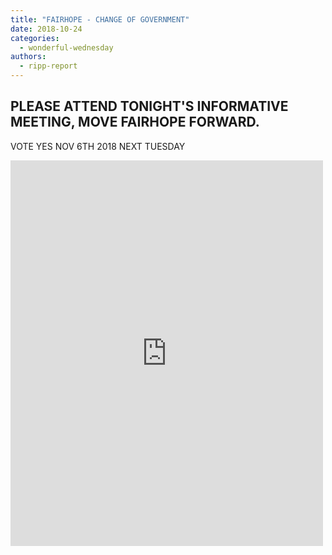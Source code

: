 ```yaml
---
title: "FAIRHOPE - CHANGE OF GOVERNMENT"
date: 2018-10-24
categories: 
  - wonderful-wednesday
authors: 
  - ripp-report
---
```


## PLEASE ATTEND TONIGHT'S INFORMATIVE MEETING, MOVE FAIRHOPE FORWARD.  
VOTE YES NOV 6TH 2018 NEXT TUESDAY

<iframe src="https://www.facebook.com/plugins/post.php?href=https%3A%2F%2Fwww.facebook.com%2FMayorKarinWilson%2Fposts%2F2213556672224037&amp;width=500" width="500" height="617" style="border:none;overflow:hidden" scrolling="no" frameborder="0" allowtransparency="true" allow="encrypted-media"></iframe>
